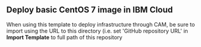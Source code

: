 ## Deploy basic CentOS 7 image in IBM Cloud

When using this template to deploy infrastructure through CAM, be sure to import using the URL to this directory (i.e. set 'GitHub repository URL' in **Import Template** to full path of this repository
